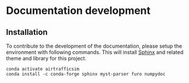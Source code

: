 # Documentation development

## Installation

To contribute to the development of the documentation, please setup the environment with following commands. This will install [Sphinx](https://www.sphinx-doc.org/en/master/index.html) and related theme and library for this project.

```{code-block} bash
conda activate airtrafficsim
conda install -c conda-forge sphinx myst-parser furo numpydoc
```